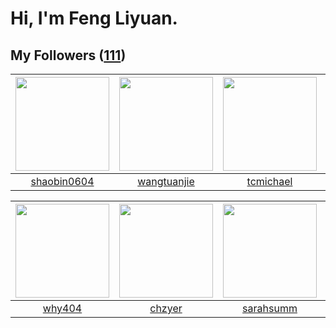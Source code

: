 # Hi, I'm Feng Liyuan.

## My Followers ([111](https://github.com/SunRunAway?tab=followers))

| <img src="https://avatars.githubusercontent.com/u/10383?v=4" width="150" height="150" /> | <img src="https://avatars.githubusercontent.com/u/4090971?v=4" width="150" height="150" /> | <img src="https://avatars.githubusercontent.com/u/1506474?v=4" width="150" height="150" /> | <img src="https://avatars.githubusercontent.com/u/1457382?v=4" width="150" height="150" /> |
| :--------------------------------------------------------------------------------------: | :----------------------------------------------------------------------------------------: | :----------------------------------------------------------------------------------------: | :----------------------------------------------------------------------------------------: |
|                       [shaobin0604](https://github.com/shaobin0604)                      |                        [wangtuanjie](https://github.com/wangtuanjie)                       |                          [tcmichael](https://github.com/tcmichael)                         |                         [lintianzhi](https://github.com/lintianzhi)                        |

| <img src="https://avatars.githubusercontent.com/u/35111?v=4" width="150" height="150" /> | <img src="https://avatars.githubusercontent.com/u/1464115?v=4" width="150" height="150" /> | <img src="https://avatars.githubusercontent.com/u/5827851?v=4" width="150" height="150" /> | <img src="https://avatars.githubusercontent.com/u/3381789?v=4" width="150" height="150" /> |
| :--------------------------------------------------------------------------------------: | :----------------------------------------------------------------------------------------: | :----------------------------------------------------------------------------------------: | :----------------------------------------------------------------------------------------: |
|                            [why404](https://github.com/why404)                           |                             [chzyer](https://github.com/chzyer)                            |                          [sarahsumm](https://github.com/sarahsumm)                         |                             [Renkai](https://github.com/Renkai)                            |